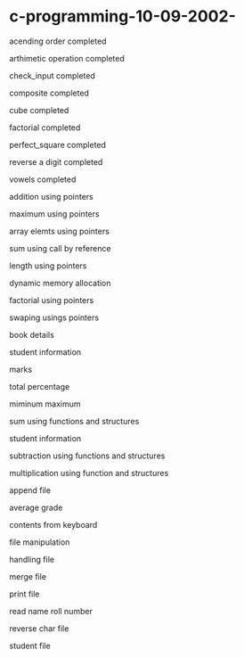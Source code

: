 # c-programming-10-09-2002-
acending order completed

arthimetic operation completed

check_input completed

composite completed

cube completed

factorial completed

perfect_square completed

reverse a digit completed

vowels completed

addition using pointers

maximum using pointers

array elemts using pointers

sum using call by reference

length using pointers

dynamic memory allocation

factorial using pointers

swaping usings pointers

book details

student information

marks

total percentage

miminum maximum

sum using functions and structures

student information

subtraction using functions and structures

multiplication using function and structures

append file

average grade

contents from keyboard

file manipulation

handling file

merge file

print file

read name roll number

reverse char file

student file

